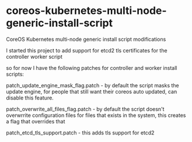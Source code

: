 # coreos-kubernetes-multi-node-generic-install-script
CoreOS Kubernetes multi-node generic install script modifications

I started this project to add support for etcd2 tls certificates for the controller worker script

so for now I have the following patches for controller and worker install scripts:

patch_update_engine_mask_flag.patch - by default the script masks the update engine, for people that still want their coreos auto updated, can disable this feature.

patch_overwrite_all_files_flag.patch - by default the script doesn't overwrrite configuration files for files that exists in the system, this creates a flag that overrides that

patch_etcd_tls_support.patch - this adds tls support for etcd2


